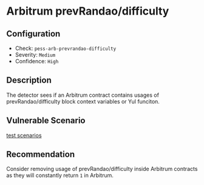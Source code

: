 # Arbitrum prevRandao/difficulty

## Configuration
* Check: `pess-arb-prevrandao-difficulty`
* Severity: `Medium`
* Confidence: `High`

## Description
The detector sees if an Arbitrum contract contains usages of prevRandao/difficulty block context variables or Yul funciton.

## Vulnerable Scenario
[test scenarios](../tests/arbitrum_prevrandao_difficulty_test.sol)

## Recommendation
Consider removing usage of prevRandao/difficulty inside Arbitrum contracts as they will constantly return `1` in Arbitrum.
